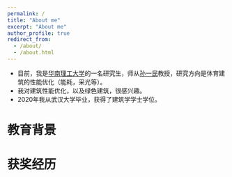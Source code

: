 ```yaml
---
permalink: /
title: "About me"
excerpt: "About me"
author_profile: true
redirect_from: 
  - /about/
  - /about.html
---
```


- 目前，我是[华南理工大学](https://www.scut.edu.cn/new/)的一名研究生，师从[孙一民](https://baike.baidu.com/item/%E5%AD%99%E4%B8%80%E6%B0%91/3621503)教授，研究方向是体育建筑的性能优化（能耗，采光等）。
- 我对建筑性能优化，以及绿色建筑，很感兴趣。
- 2020年我从武汉大学毕业，获得了建筑学学士学位。


教育背景
======

获奖经历
======

<a href="https://clustrmaps.com/site/1bd2u"  title="Visit tracker"><img src="//www.clustrmaps.com/map_v2.png?d=V62E0hACfxwSOd3C90-rxco6sFhTb-yEaubS9G3Tc6Y&cl=ffffff" style="display:none" /></a>


